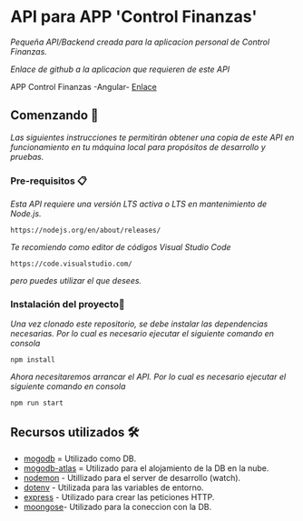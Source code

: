# API para APP 'Control Finanzas'

_Pequeña API/Backend creada para la aplicacion personal de Control Finanzas._

_Enlace de github a la aplicacion que requieren de este API_

APP Control Finanzas -Angular- [Enlace](https://github.com/VlV-515/1-LoginCrudUsers-Angular)

## Comenzando 🚀

_Las siguientes instrucciones te permitirán obtener una copia de este API en funcionamiento en tu máquina local para propósitos de desarrollo y pruebas._

### Pre-requisitos 📋

_Esta API requiere una versión LTS activa o LTS en mantenimiento de Node.js._

```
https://nodejs.org/en/about/releases/
```

_Te recomiendo como editor de códigos Visual Studio Code_

```
https://code.visualstudio.com/
```

_pero puedes utilizar el que desees._

### Instalación del proyecto🔧

_Una vez clonado este repositorio, se debe instalar las dependencias necesarias._
_Por lo cual es necesario ejecutar el siguiente comando en consola_

```
npm install
```

_Ahora necesitaremos arrancar el API._
_Por lo cual es necesario ejecutar el siguiente comando en consola_

```
npm run start
```

## Recursos utilizados 🛠️

- [mogodb](https://www.mongodb.com/) = Utilizado como DB.
- [mogodb-atlas](https://cloud.mongodb.com/) = Utilizado para el alojamiento de la DB en la nube.
- [nodemon](https://www.npmjs.com/package/nodemon) - Utillizado para el server de desarrollo (watch).
- [dotenv](https://www.npmjs.com/package/dotenv) - Utilizada para las variables de entorno.
- [express](https://expressjs.com/) - Utilizado para crear las peticiones HTTP.
- [moongose](https://mongoosejs.com/)- Utilizado para la coneccion con la DB.
